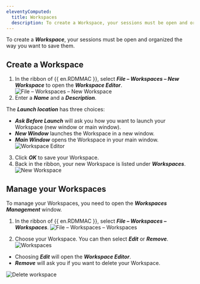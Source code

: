 ```yaml
---
eleventyComputed:
  title: Workspaces
  description: To create a Workspace, your sessions must be open and organized the way you want to save them.
---
```

To create a ***Workspace***, your sessions must be open and organized the way you want to save them.  

## Create a Workspace  
1. In the ribbon of {{ en.RDMMAC }}, select ***File – Workspaces – New Workspace*** to open the ***Workspace Editor***. 
![File – Workspaces – New Workspace](https://webdevolutions.blob.core.windows.net/docs/en/rdm/mac/RDMMac6036.png)   
1. Enter a ***Name*** and a ***Description***.  

The ***Launch location*** has three choices: 

* ***Ask Before Launch*** will ask you how you want to launch your Workspace (new window or main window).
* ***New Window*** launches the Workspace in a new window.
* ***Main Window*** opens the Workspace in your main window.
![Workspace Editor](https://webdevolutions.blob.core.windows.net/docs/en/rdm/mac/RDMMac6037.png)
3. Click ***OK*** to save your Workspace.   
4. Back in the ribbon, your new Workspace is listed under ***Workspaces***.
![New Workspace](https://webdevolutions.blob.core.windows.net/docs/en/rdm/mac/RDMMac6045.png) 

## Manage your Workspaces

To manage your Workspaces, you need to open the ***Workspaces Management*** window.

1. In the ribbon of {{ en.RDMMAC }}, select ***File – Workspaces – Workspaces***. 
![File – Workspaces – Workspaces](https://webdevolutions.blob.core.windows.net/docs/en/rdm/mac/RDMMac6036.png) 

1. Choose your Workspace. You can then select ***Edit*** or ***Remove***.
![Workspaces](https://webdevolutions.blob.core.windows.net/docs/en/rdm/mac/RDMMac2147.png)  

* Choosing ***Edit*** will open the ***Workspace Editor***. 
* ***Remove*** will ask you if you want to delete your Workspace.

![Delete workspace](https://webdevolutions.blob.core.windows.net/docs/en/rdm/mac/RDMMac2148.png) 
